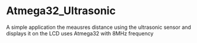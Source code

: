# Atmega32_Ultrasonic

A simple application the meausres distance using the ultrasonic sensor and displays it on the LCD
uses Atmega32 with 8MHz frequency
